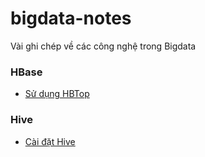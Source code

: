 # bigdata-notes
Vài ghi chép về các công nghệ trong Bigdata

### HBase

- [Sử dụng HBTop](docs/hbase/hbtop-introduction.md)

### Hive

- [Cài đặt Hive](docs/hive/install-hive.md)
